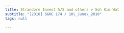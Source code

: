 ```yaml
---
title: Strandore Invest A/S and others v Soh Kim Wat
subtitle: "[2010] SGHC 174 / 10\_June\_2010"
tags: null

---
```


